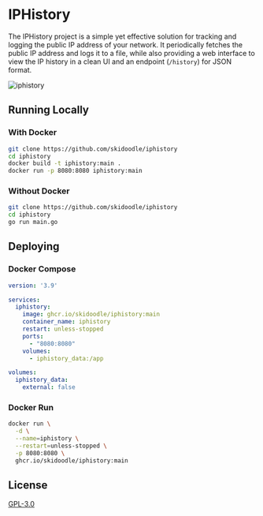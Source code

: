 # IPHistory

The IPHistory project is a simple yet effective solution for tracking and logging the public IP address of your network. It periodically fetches the public IP address and logs it to a file, while also providing a web interface to view the IP history in a clean UI and an endpoint (`/history`) for JSON format.

![iphistory](https://github.com/user-attachments/assets/4c4ea170-94ef-42fc-b3b5-5db735789855)

## Running Locally

### With Docker

```sh
git clone https://github.com/skidoodle/iphistory
cd iphistory
docker build -t iphistory:main .
docker run -p 8080:8080 iphistory:main
```

### Without Docker

```sh
git clone https://github.com/skidoodle/iphistory
cd iphistory
go run main.go
```

## Deploying

### Docker Compose

```yaml
version: '3.9'

services:
  iphistory:
    image: ghcr.io/skidoodle/iphistory:main
    container_name: iphistory
    restart: unless-stopped
    ports:
      - "8080:8080"
    volumes:
      - iphistory_data:/app

volumes:
  iphistory_data:
    external: false
```

### Docker Run

```sh
docker run \
  -d \
  --name=iphistory \
  --restart=unless-stopped \
  -p 8080:8080 \
  ghcr.io/skidoodle/iphistory:main
```

## License

[GPL-3.0](https://github.com/skidoodle/iphistory/blob/main/license)
